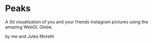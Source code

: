 # Peaks

A 3d visualization of you and your friends instagram pictures using the amazing WebGL Globe.

by me and Jules Moretti
